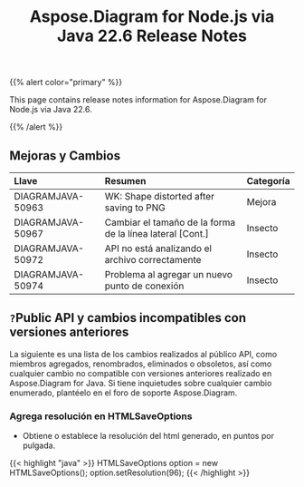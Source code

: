 ﻿---
title: Aspose.Diagram for Node.js via Java 22.6 Release Notes
type: docs
weight: 22
url: /es/java/aspose-diagram-for-node-js-via-java-22-6-release-notes/
---
{{% alert color="primary" %}}

This page contains release notes information for Aspose.Diagram for Node.js via Java 22.6.

{{% /alert %}}
## **Mejoras y Cambios**  ##

|**Llave**|**Resumen**|**Categoría**|
|:- |:- |:- |
|DIAGRAMJAVA-50963|WK: Shape distorted after saving to PNG|Mejora|
|DIAGRAMJAVA-50967|Cambiar el tamaño de la forma de la línea lateral [Cont.]|Insecto|
|DIAGRAMJAVA-50972|API no está analizando el archivo correctamente|Insecto|
|DIAGRAMJAVA-50974|Problema al agregar un nuevo punto de conexión|Insecto|

## `?`**Public API y cambios incompatibles con versiones anteriores**
La siguiente es una lista de los cambios realizados al público API, como miembros agregados, renombrados, eliminados o obsoletos, así como cualquier cambio no compatible con versiones anteriores realizado en Aspose.Diagram for Java. Si tiene inquietudes sobre cualquier cambio enumerado, plantéelo en el foro de soporte Aspose.Diagram.

### **Agrega resolución en HTMLSaveOptions**
- Obtiene o establece la resolución del html generado, en puntos por pulgada.

{{< highlight "java" >}}
HTMLSaveOptions option = new HTMLSaveOptions();
option.setResolution(96);
{{< /highlight >}}
